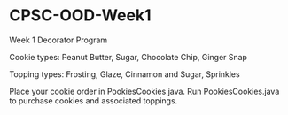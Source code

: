 # CPSC-OOD-Week1
Week 1 Decorator Program

Cookie types:
  Peanut Butter,
  Sugar,
  Chocolate Chip,
  Ginger Snap
  
Topping types:
  Frosting,
  Glaze,
  Cinnamon and Sugar,
  Sprinkles

Place your cookie order in PookiesCookies.java.
Run PookiesCookies.java to purchase cookies and associated toppings. 
